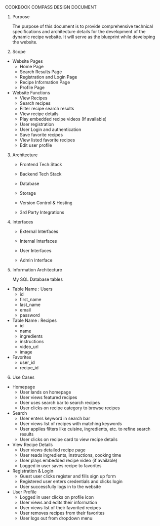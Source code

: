 
COOKBOOK COMPASS DESIGN DOCUMENT

1. Purpose

   The purpose of this document is to provide comprehensive technical specifications and architecture details for the development of the     
   dynamic recipe website. It will serve as the blueprint while developing the website.

2. Scope
   
  * Website Pages
     * Home Page
     * Search Results Page
     * Registration and Login Page
     * Recipe Information Page
     * Profile Page
  * Website Functions
     * View Recipes
     * Search recipes
     * Filter recipe search results
     * View recipe details
     * Play embedded recipe videos (If available)
     * User registration
     * User Login and authentication
     * Save favorite recipes
     * View listed favorite recipes
     * Edit user profile

3. Architecture

   * Frontend Tech Stack

   
   * Backend Tech Stack

  
   * Database

   
   * Storage

   
   * Version Control & Hosting

   
   * 3rd Party Integrations

4. Interfaces
  
   * External Interfaces

   * Internal Interfaces

   * User Interfaces

   * Admin Interface

5. Information Architecture
   
   My SQL Database tables

  * Table Name : Users
       - id
       - first_name
       - last_name
       - email
       - password
  * Table Name : Recipes
       - id
       - name
       - ingredients
       - instructions
       - video_url
       - image
  * Favorites
       - user_id
       - recipe_id

6. Use Cases

  * Homepage
    * User lands on homepage
    * User views featured recipes
    * User uses search bar to search recipes
    * User clicks on recipe category to browse recipes
  * Search
    * User enters keyword in search bar
    * User views list of recipes with matching keywords
    * User applies filters like cuisine, ingredients, etc. to refine search results
    * User clicks on recipe card to view recipe details
  * View Recipe Details
    * User views detailed recipe page
    * User reads ingredients, instructions, cooking time
    * User plays embedded recipe video (if available)
    * Logged in user saves recipe to favorites
  * Registration & Login
    * Guest user clicks register and fills sign up form
    * Registered user enters credentials and clicks login
    * User successfully logs in to the website
  * User Profile
    * Logged in user clicks on profile icon
    * User views and edits their information
    * User views list of their favorited recipes
    * User removes recipes from their favorites
    * User logs out from dropdown menu

   
   
